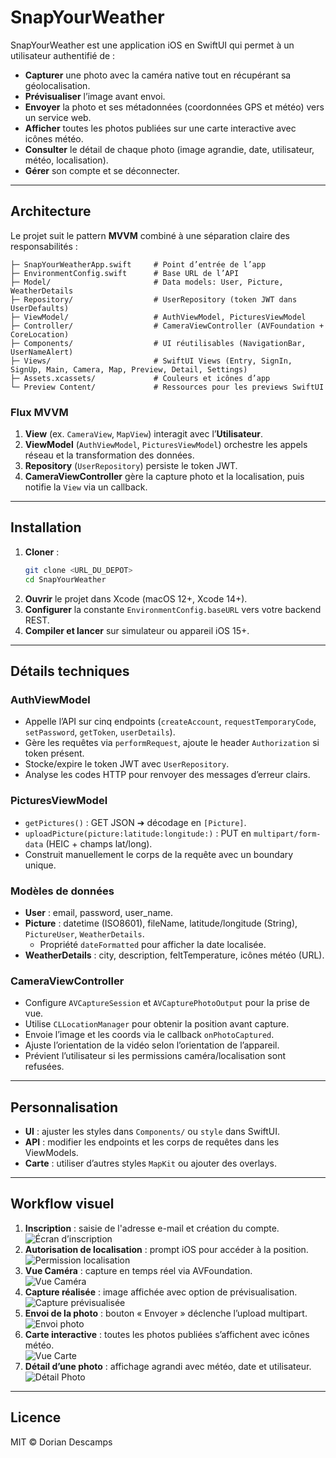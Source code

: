 # SnapYourWeather

SnapYourWeather est une application iOS en SwiftUI qui permet à un utilisateur authentifié de :

- **Capturer** une photo avec la caméra native tout en récupérant sa géolocalisation.
- **Prévisualiser** l’image avant envoi.
- **Envoyer** la photo et ses métadonnées (coordonnées GPS et météo) vers un service web.
- **Afficher** toutes les photos publiées sur une carte interactive avec icônes météo.
- **Consulter** le détail de chaque photo (image agrandie, date, utilisateur, météo, localisation).
- **Gérer** son compte et se déconnecter.

---

## Architecture

Le projet suit le pattern **MVVM** combiné à une séparation claire des responsabilités :

```
├─ SnapYourWeatherApp.swift     # Point d’entrée de l’app
├─ EnvironmentConfig.swift      # Base URL de l’API
├─ Model/                       # Data models: User, Picture, WeatherDetails
├─ Repository/                  # UserRepository (token JWT dans UserDefaults)
├─ ViewModel/                   # AuthViewModel, PicturesViewModel
├─ Controller/                  # CameraViewController (AVFoundation + CoreLocation)
├─ Components/                  # UI réutilisables (NavigationBar, UserNameAlert)
├─ Views/                       # SwiftUI Views (Entry, SignIn, SignUp, Main, Camera, Map, Preview, Detail, Settings)
├─ Assets.xcassets/             # Couleurs et icônes d’app
└─ Preview Content/             # Ressources pour les previews SwiftUI
```

### Flux MVVM

1. **View** (ex. `CameraView`, `MapView`) interagit avec l’**Utilisateur**.
2. **ViewModel** (`AuthViewModel`, `PicturesViewModel`) orchestre les appels réseau et la transformation des données.
3. **Repository** (`UserRepository`) persiste le token JWT.
4. **CameraViewController** gère la capture photo et la localisation, puis notifie la `View` via un callback.

---

## Installation

1. **Cloner** :
   ```bash
   git clone <URL_DU_DEPOT>
   cd SnapYourWeather
   ```
2. **Ouvrir** le projet dans Xcode (macOS 12+, Xcode 14+).
3. **Configurer** la constante `EnvironmentConfig.baseURL` vers votre backend REST.
4. **Compiler et lancer** sur simulateur ou appareil iOS 15+.

---

## Détails techniques

### AuthViewModel

- Appelle l’API sur cinq endpoints (`createAccount`, `requestTemporaryCode`, `setPassword`, `getToken`, `userDetails`).
- Gère les requêtes via `performRequest`, ajoute le header `Authorization` si token présent.
- Stocke/expire le token JWT avec `UserRepository`.
- Analyse les codes HTTP pour renvoyer des messages d’erreur clairs.

### PicturesViewModel

- `getPictures()` : GET JSON ➔ décodage en `[Picture]`.
- `uploadPicture(picture:latitude:longitude:)` : PUT en `multipart/form-data` (HEIC + champs lat/long).
- Construit manuellement le corps de la requête avec un boundary unique.

### Modèles de données

- **User** : email, password, user_name.
- **Picture** : datetime (ISO8601), fileName, latitude/longitude (String), `PictureUser`, `WeatherDetails`.
  - Propriété `dateFormatted` pour afficher la date localisée.
- **WeatherDetails** : city, description, feltTemperature, icônes météo (URL).

### CameraViewController

- Configure `AVCaptureSession` et `AVCapturePhotoOutput` pour la prise de vue.
- Utilise `CLLocationManager` pour obtenir la position avant capture.
- Envoie l’image et les coords via le callback `onPhotoCaptured`.
- Ajuste l’orientation de la vidéo selon l’orientation de l’appareil.
- Prévient l’utilisateur si les permissions caméra/localisation sont refusées.

---

## Personnalisation

- **UI** : ajuster les styles dans `Components/` ou `style` dans SwiftUI.
- **API** : modifier les endpoints et les corps de requêtes dans les ViewModels.
- **Carte** : utiliser d’autres styles `MapKit` ou ajouter des overlays.

---

## Workflow visuel

1. **Inscription** : saisie de l'adresse e-mail et création du compte.  
   ![Écran d’inscription](screenshots/1.png)
2. **Autorisation de localisation** : prompt iOS pour accéder à la position.  
   ![Permission localisation](screenshots/2.png)
3. **Vue Caméra** : capture en temps réel via AVFoundation.  
   ![Vue Caméra](screenshots/3.jpg)
4. **Capture réalisée** : image affichée avec option de prévisualisation.  
   ![Capture prévisualisée](screenshots/5.png)
5. **Envoi de la photo** : bouton « Envoyer » déclenche l’upload multipart.  
   ![Envoi photo](screenshots/5.png)
6. **Carte interactive** : toutes les photos publiées s’affichent avec icônes météo.  
   ![Vue Carte](screenshots/6.png)
7. **Détail d’une photo** : affichage agrandi avec météo, date et utilisateur.  
   ![Détail Photo](screenshots/7.png)

---

## Licence

MIT © Dorian Descamps

